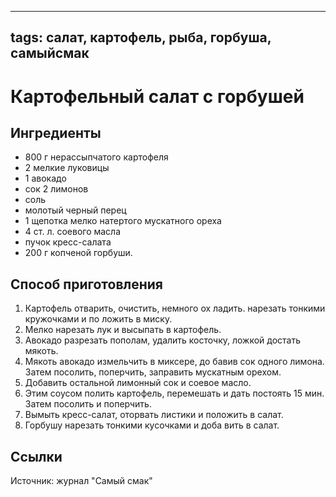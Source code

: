 ----
tags: салат, картофель, рыба, горбуша, самыйсмак
----

# Картофельный салат с  горбушей


## Ингредиенты
 - 800 г нерассыпчатого картофеля
 - 2 мелкие луковицы
 - 1 авокадо
 - сок 2 лимонов
 - соль
 - молотый черный перец
 - 1 щепотка мелко натертого мускатного ореха
 - 4 ст. л. соевого масла
 - пучок кресс-салата
 - 200 г копченой горбуши.

## Способ приготовления
1. Картофель отварить, очистить, немного ох­ ладить. нарезать тонкими кружочками и по­ ложить в миску.
2. Мелко нарезать лук и высыпать в карто­фель.
3. Авокадо разрезать пополам, удалить косточ­ку, ложкой достать мякоть.
4. Мякоть авокадо измельчить в миксере, до­ бавив сок одного лимона. Затем посолить, поперчить, заправить мускатным орехом.
5. Добавить остальной лимонный сок и соевое масло.
6. Этим соусом полить картофель, перемешать и дать постоять 15 мин. Затем посолить и поперчить.
7. Вымыть кресс-салат, оторвать листики и положить в салат.
8. Горбушу нарезать тонкими кусочками и доба­ вить в салат.

## Ссылки
Источник: журнал "Самый смак"
